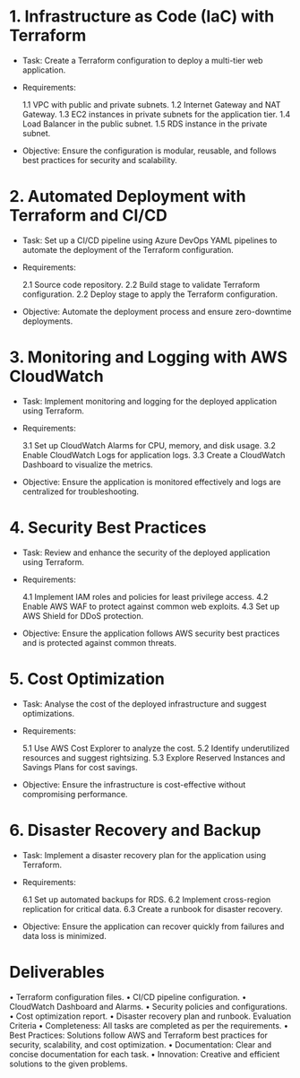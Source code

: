 # 1. Infrastructure as Code (IaC) with Terraform
* Task: Create a Terraform configuration to deploy a multi-tier web application.
* Requirements:

    1.1 VPC with public and private subnets.
    1.2  Internet Gateway and NAT Gateway.
    1.3 EC2 instances in private subnets for the application tier.
    1.4 Load Balancer in the public subnet.
    1.5 RDS instance in the private subnet.

* Objective: Ensure the configuration is modular, reusable, and follows best practices for security and scalability.

# 2. Automated Deployment with Terraform and CI/CD
* Task: Set up a CI/CD pipeline using Azure DevOps YAML pipelines to automate the deployment of the Terraform configuration.
* Requirements:

    2.1 Source code repository.
    2.2 Build stage to validate Terraform configuration.
    2.2 Deploy stage to apply the Terraform configuration.

* Objective: Automate the deployment process and ensure zero-downtime deployments.

# 3. Monitoring and Logging with AWS CloudWatch
* Task: Implement monitoring and logging for the deployed application using Terraform.
* Requirements:

    3.1 Set up CloudWatch Alarms for CPU, memory, and disk usage.
    3.2 Enable CloudWatch Logs for application logs.
    3.3 Create a CloudWatch Dashboard to visualize the metrics.

* Objective: Ensure the application is monitored effectively and logs are centralized for troubleshooting.

# 4. Security Best Practices
* Task: Review and enhance the security of the deployed application using Terraform.
* Requirements:

    4.1 Implement IAM roles and policies for least privilege access.
    4.2 Enable AWS WAF to protect against common web exploits.
    4.3 Set up AWS Shield for DDoS protection.

* Objective: Ensure the application follows AWS security best practices and is protected against common threats.

# 5. Cost Optimization
* Task: Analyse the cost of the deployed infrastructure and suggest optimizations.
* Requirements:

    5.1 Use AWS Cost Explorer to analyze the cost.
    5.2 Identify underutilized resources and suggest rightsizing.
    5.3 Explore Reserved Instances and Savings Plans for cost savings.

* Objective: Ensure the infrastructure is cost-effective without compromising performance.

# 6. Disaster Recovery and Backup
* Task: Implement a disaster recovery plan for the application using Terraform.
* Requirements:

    6.1 Set up automated backups for RDS.
    6.2 Implement cross-region replication for critical data.
    6.3 Create a runbook for disaster recovery.
    
* Objective: Ensure the application can recover quickly from failures and data loss is minimized.

# Deliverables
• Terraform configuration files.
• CI/CD pipeline configuration.
• CloudWatch Dashboard and Alarms.
• Security policies and configurations.
• Cost optimization report.
• Disaster recovery plan and runbook.
Evaluation Criteria
• Completeness: All tasks are completed as per the requirements.
• Best Practices: Solutions follow AWS and Terraform best practices for security, scalability, and cost optimization.
• Documentation: Clear and concise documentation for each task.
• Innovation: Creative and efficient solutions to the given problems.

